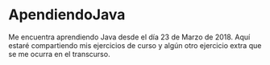# ApendiendoJava
Me encuentra aprendiendo Java desde el día 23 de Marzo de 2018. 
Aquí estaré compartiendo mis ejercicios de curso y algún otro ejercicio extra que se me ocurra en el transcurso.
